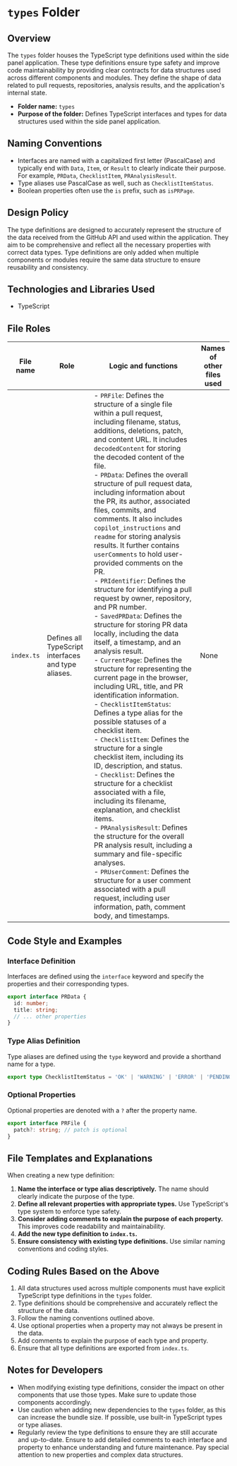 # `types` Folder

## Overview

The `types` folder houses the TypeScript type definitions used within the side panel application. These type definitions ensure type safety and improve code maintainability by providing clear contracts for data structures used across different components and modules.  They define the shape of data related to pull requests, repositories, analysis results, and the application's internal state.

- **Folder name:** `types`
- **Purpose of the folder:** Defines TypeScript interfaces and types for data structures used within the side panel application.

## Naming Conventions

- Interfaces are named with a capitalized first letter (PascalCase) and typically end with `Data`, `Item`, or `Result` to clearly indicate their purpose.  For example, `PRData`, `ChecklistItem`, `PRAnalysisResult`.
- Type aliases use PascalCase as well, such as `ChecklistItemStatus`.
- Boolean properties often use the `is` prefix, such as `isPRPage`.

## Design Policy

The type definitions are designed to accurately represent the structure of the data received from the GitHub API and used within the application.  They aim to be comprehensive and reflect all the necessary properties with correct data types. Type definitions are only added when multiple components or modules require the same data structure to ensure reusability and consistency.

## Technologies and Libraries Used

- TypeScript

## File Roles

| File name    | Role                                                       | Logic and functions                                                                                                                                                                                                                                                                                                                                                                                                                                                                                                                                                                                                                                      | Names of other files used |
|--------------|------------------------------------------------------------|------------------------------------------------------------------------------------------------------------------------------------------------------------------------------------------------------------------------------------------------------------------------------------------------------------------------------------------------------------------------------------------------------------------------------------------------------------------------------------------------------------------------------------------------------------------------------------------------------------------------------------------------------|---------------------------|
| `index.ts`   | Defines all TypeScript interfaces and type aliases.       | - `PRFile`: Defines the structure of a single file within a pull request, including filename, status, additions, deletions, patch, and content URL. It includes `decodedContent` for storing the decoded content of the file. <br> - `PRData`: Defines the overall structure of pull request data, including information about the PR, its author, associated files, commits, and comments. It also includes `copilot_instructions` and `readme` for storing analysis results. It further contains `userComments` to hold user-provided comments on the PR.<br> - `PRIdentifier`: Defines the structure for identifying a pull request by owner, repository, and PR number. <br> - `SavedPRData`: Defines the structure for storing PR data locally, including the data itself, a timestamp, and an analysis result. <br> - `CurrentPage`: Defines the structure for representing the current page in the browser, including URL, title, and PR identification information. <br> - `ChecklistItemStatus`: Defines a type alias for the possible statuses of a checklist item. <br> - `ChecklistItem`: Defines the structure for a single checklist item, including its ID, description, and status. <br> - `Checklist`: Defines the structure for a checklist associated with a file, including its filename, explanation, and checklist items. <br> - `PRAnalysisResult`: Defines the structure for the overall PR analysis result, including a summary and file-specific analyses. <br> - `PRUserComment`: Defines the structure for a user comment associated with a pull request, including user information, path, comment body, and timestamps.  | None                        |

## Code Style and Examples

### Interface Definition

Interfaces are defined using the `interface` keyword and specify the properties and their corresponding types.

```typescript
export interface PRData {
  id: number;
  title: string;
  // ... other properties
}
```

### Type Alias Definition

Type aliases are defined using the `type` keyword and provide a shorthand name for a type.

```typescript
export type ChecklistItemStatus = 'OK' | 'WARNING' | 'ERROR' | 'PENDING';
```

### Optional Properties

Optional properties are denoted with a `?` after the property name.

```typescript
export interface PRFile {
  patch?: string; // patch is optional
}
```

## File Templates and Explanations

When creating a new type definition:

1.  **Name the interface or type alias descriptively.**  The name should clearly indicate the purpose of the type.
2.  **Define all relevant properties with appropriate types.**  Use TypeScript's type system to enforce type safety.
3.  **Consider adding comments to explain the purpose of each property.** This improves code readability and maintainability.
4.  **Add the new type definition to `index.ts`.**
5.  **Ensure consistency with existing type definitions.**  Use similar naming conventions and coding styles.

## Coding Rules Based on the Above

1.  All data structures used across multiple components must have explicit TypeScript type definitions in the `types` folder.
2.  Type definitions should be comprehensive and accurately reflect the structure of the data.
3.  Follow the naming conventions outlined above.
4.  Use optional properties when a property may not always be present in the data.
5.  Add comments to explain the purpose of each type and property.
6.  Ensure that all type definitions are exported from `index.ts`.

## Notes for Developers

- When modifying existing type definitions, consider the impact on other components that use those types.  Make sure to update those components accordingly.
- Use caution when adding new dependencies to the `types` folder, as this can increase the bundle size. If possible, use built-in TypeScript types or type aliases.
- Regularly review the type definitions to ensure they are still accurate and up-to-date. Ensure to add detailed comments to each interface and property to enhance understanding and future maintenance. Pay special attention to new properties and complex data structures.
